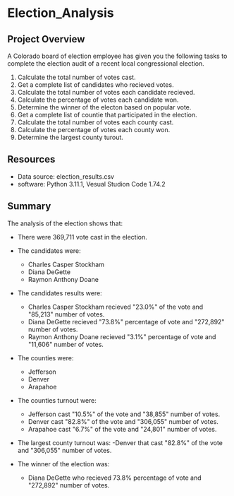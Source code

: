 # Election_Analysis

## Project Overview
A Colorado board of election employee has given you the following tasks to complete the election audit of a recent local congressional election.
1. Calculate the total number of votes cast.
2. Get a complete list of candidates who recieved votes.
3. Calculate the total number of votes each candidate recieved.
4. Calculate the percentage of votes each candidate won.
5. Determine the winner of the electon based on popular vote.
6. Get a complete list of countie that participated in the election.
7. Calculate the total number of votes each county cast.
8. Calculate the percentage of votes each county won.
9. Determine the largest county turout.

## Resources
- Data source: election_results.csv
- software: Python 3.11.1, Vesual Studion Code 1.74.2

## Summary
The analysis of the election shows that:
- There were 369,711 vote cast in the election.
- The candidates were:
  - Charles Casper Stockham
  - Diana DeGette
  - Raymon Anthony Doane
   
- The candidates results were:
  - Charles Casper Stockham recieved "23.0%" of the vote and "85,213" number of votes.
  - Diana DeGette recieved "73.8%" percentage of vote and "272,892" number of votes.
  - Raymon Anthony Doane recieved "3.1%" percentage of vote and "11,606" number of votes.
- The counties were:
  - Jefferson
  - Denver
  - Arapahoe
- The counties turnout were:
  - Jefferson cast "10.5%" of the vote and "38,855" number of votes.
  - Denver cast "82.8%" of the vote and "306,055" number of votes.
  - Arapahoe cast "6.7%" of the vote and "24,801" number of votes.
  
- The largest county turnout was:
  -Denver that cast "82.8%" of the vote and "306,055" number of votes.
  
- The winner of the election was:
  - Diana DeGette who recieved 73.8% percentage of vote and "272,892" number of votes.

